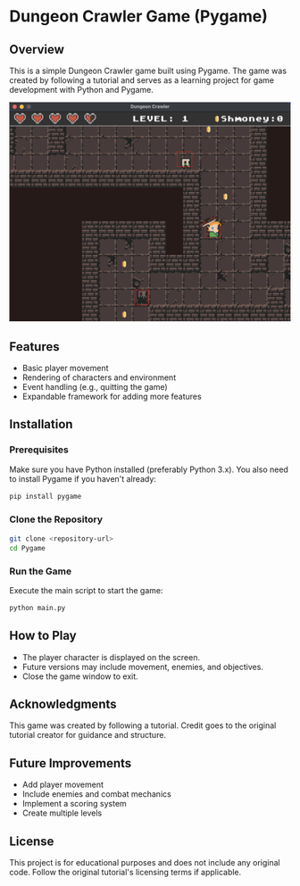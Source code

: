 # Dungeon Crawler Game (Pygame)


## Overview
This is a simple Dungeon Crawler game built using Pygame. The game was created by following a tutorial and serves as a learning project for game development with Python and Pygame.

![Game Screenshot](screenshot.png)  

## Features
- Basic player movement
- Rendering of characters and environment
- Event handling (e.g., quitting the game)
- Expandable framework for adding more features

## Installation
### Prerequisites
Make sure you have Python installed (preferably Python 3.x). You also need to install Pygame if you haven't already:

```bash
pip install pygame
```

### Clone the Repository
```bash
git clone <repository-url>
cd Pygame
```

### Run the Game
Execute the main script to start the game:
```bash
python main.py
```

## How to Play
- The player character is displayed on the screen.
- Future versions may include movement, enemies, and objectives.
- Close the game window to exit.

## Acknowledgments
This game was created by following a tutorial. Credit goes to the original tutorial creator for guidance and structure.

## Future Improvements
- Add player movement
- Include enemies and combat mechanics
- Implement a scoring system
- Create multiple levels

## License
This project is for educational purposes and does not include any original code. Follow the original tutorial's licensing terms if applicable.

